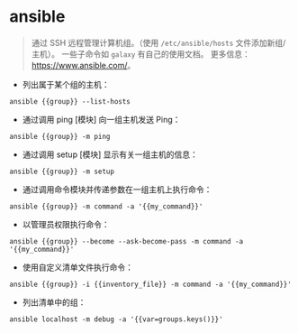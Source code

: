 # ansible

> 通过 SSH 远程管理计算机组。（使用 `/etc/ansible/hosts` 文件添加新组/主机）。
> 一些子命令如 `galaxy` 有自己的使用文档。
> 更多信息：<https://www.ansible.com/>。

- 列出属于某个组的主机：

`ansible {{group}} --list-hosts`

- 通过调用 ping [模块] 向一组主机发送 Ping：

`ansible {{group}} -m ping`

- 通过调用 setup [模块] 显示有关一组主机的信息：

`ansible {{group}} -m setup`

- 通过调用命令模块并传递参数在一组主机上执行命令：

`ansible {{group}} -m command -a '{{my_command}}'`

- 以管理员权限执行命令：

`ansible {{group}} --become --ask-become-pass -m command -a '{{my_command}}'`

- 使用自定义清单文件执行命令：

`ansible {{group}} -i {{inventory_file}} -m command -a '{{my_command}}'`

- 列出清单中的组：

`ansible localhost -m debug -a '{{var=groups.keys()}}'`